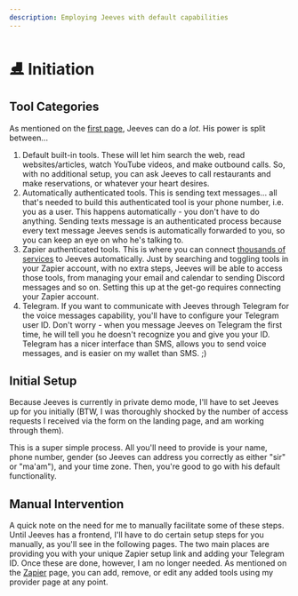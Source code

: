 ```yaml
---
description: Employing Jeeves with default capabilities
---
```


# ⛸ Initiation

## Tool Categories

As mentioned on the [first page](../#example-use-case), Jeeves can do a _lot_. His power is split between...

1. Default built-in tools. These will let him search the web, read websites/articles, watch YouTube videos, and make outbound calls. So, with no additional setup, you can ask Jeeves to call restaurants and make reservations, or whatever your heart desires.
2. Automatically authenticated tools. This is sending text messages... all that's needed to build this authenticated tool is your phone number, i.e. you as a user. This happens automatically - you don't have to do anything. Sending texts message is an authenticated process because every text message Jeeves sends is automatically forwarded to you, so you can keep an eye on who he's talking to.
3. Zapier authenticated tools. This is where you can connect [thousands of services](https://zapier.com/apps) to Jeeves automatically. Just by searching and toggling tools in your Zapier account, with no extra steps, Jeeves will be able to access those tools, from managing your email and calendar to sending Discord messages and so on. Setting this up at the get-go requires connecting your Zapier account.
4. Telegram. If you want to communicate with Jeeves through Telegram for the voice messages capability, you'll have to configure your Telegram user ID. Don't worry - when you message Jeeves on Telegram the first time, he will tell you he doesn't recognize you and give you your ID. Telegram has a nicer interface than SMS, allows you to send voice messages, and is easier on my wallet than SMS. ;)

## Initial Setup

Because Jeeves is currently in private demo mode, I'll have to set Jeeves up for you initially (BTW, I was thoroughly shocked by the number of access requests I received via the form on the landing page, and am working through them).&#x20;

This is a super simple process. All you'll need to provide is your name, phone number, gender (so Jeeves can address you correctly as either "sir" or "ma'am"), and your time zone. Then, you're good to go with his default functionality.&#x20;

## Manual Intervention

A quick note on the need for me to manually facilitate some of these steps. Until Jeeves has a frontend, I'll have to do certain setup steps for you manually, as you'll see in the following pages. The two main places are providing you with your unique Zapier setup link and adding your Telegram ID. Once these are done, however, I am no longer needed. As mentioned on the [Zapier](zapier.md) page, you can add, remove, or edit any added tools using my provider page at any point.
